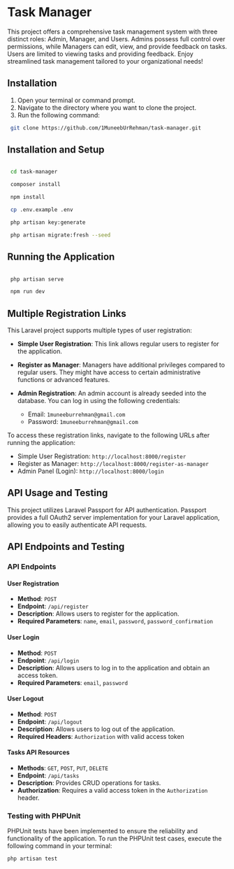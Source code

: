 # Task Manager

This project offers a comprehensive task management system with three distinct roles: Admin, Manager, and Users. Admins
possess full control over permissions, while Managers can edit, view, and provide feedback on tasks. Users are limited
to viewing tasks and providing feedback. Enjoy streamlined task management tailored to your organizational needs!

## Installation

1. Open your terminal or command prompt.
2. Navigate to the directory where you want to clone the project.
3. Run the following command:

```bash
 git clone https://github.com/1MuneebUrRehman/task-manager.git
```

## Installation and Setup

```bash

 cd task-manager

 composer install

 npm install

 cp .env.example .env

 php artisan key:generate

 php artisan migrate:fresh --seed


```

## Running the Application

```bash

 php artisan serve

 npm run dev


```

## Multiple Registration Links

This Laravel project supports multiple types of user registration:

- **Simple User Registration**: This link allows regular users to register for the application.

- **Register as Manager**: Managers have additional privileges compared to regular users. They might have access to
  certain administrative functions or advanced features.

- **Admin Registration**: An admin account is already seeded into the database. You can log in using the following
  credentials:
    - Email: `1muneeburrehman@gmail.com`
    - Password: `1muneeburrehman@gmail.com`

To access these registration links, navigate to the following URLs after running the application:

- Simple User Registration: `http://localhost:8000/register`
- Register as Manager: `http://localhost:8000/register-as-manager`
- Admin Panel (Login): `http://localhost:8000/login`

## API Usage and Testing

This project utilizes Laravel Passport for API authentication. Passport provides a full OAuth2 server implementation for
your Laravel application, allowing you to easily authenticate API requests.

## API Endpoints and Testing

### API Endpoints

#### User Registration

- **Method**: `POST`
- **Endpoint**: `/api/register`
- **Description**: Allows users to register for the application.
- **Required Parameters**: `name`, `email`, `password`, `password_confirmation`

#### User Login

- **Method**: `POST`
- **Endpoint**: `/api/login`
- **Description**: Allows users to log in to the application and obtain an access token.
- **Required Parameters**: `email`, `password`

#### User Logout

- **Method**: `POST`
- **Endpoint**: `/api/logout`
- **Description**: Allows users to log out of the application.
- **Required Headers**: `Authorization` with valid access token

#### Tasks API Resources

- **Methods**: `GET`, `POST`, `PUT`, `DELETE`
- **Endpoint**: `/api/tasks`
- **Description**: Provides CRUD operations for tasks.
- **Authorization**: Requires a valid access token in the `Authorization` header.

### Testing with PHPUnit

PHPUnit tests have been implemented to ensure the reliability and functionality of the application. To run the PHPUnit
test cases, execute the following command in your terminal:

```bash
php artisan test

